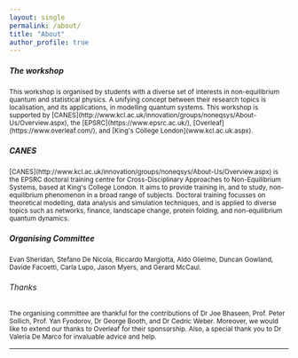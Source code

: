```yaml
---
layout: single
permalink: /about/
title: "About"
author_profile: true
---
```

<h5> The workshop </h5>
<sub> This workshop is organised by students with a diverse set of interests in non-equilibrium quantum and statistical physics. A unifying concept between their research topics is localisation, and its applications, in modelling quantum systems. This workshop is supported by [CANES](http://www.kcl.ac.uk/innovation/groups/noneqsys/About-Us/Overview.aspx), the [EPSRC](https://www.epsrc.ac.uk/), [Overleaf](https://www.overleaf.com/), and [King's College London](www.kcl.ac.uk.aspx).
</sub>

<h5>  CANES </h5>
<sub> [CANES](http://www.kcl.ac.uk/innovation/groups/noneqsys/About-Us/Overview.aspx) is the EPSRC doctoral training centre for Cross-Disciplinary Approaches to Non-Equilibrium Systems, based at King's College London. It aims to provide training in, and to study, non-equilibrium phenomenon in a broad range of subjects. Doctoral training focusses on theoretical modelling, data analysis and simulation techniques, and is applied to diverse topics such as networks, finance, landscape change, protein folding, and non-equilibrium quantum dynamics. </sub>

<h5>  Organising Committee </h5>
<sub>Evan Sheridan, Stefano De Nicola, Riccardo Margiotta, Aldo Glielmo, Duncan Gowland, Davide Facoetti, Carla Lupo,  Jason Myers, and Gerard McCaul. </sub>

<h6>  Thanks </h6>
<sub> The organising committee are thankful for the contributions of Dr Joe Bhaseen, Prof. Peter Sollich, Prof. Yan Fyodorov, Dr George Booth, and Dr Cedric Weber. Moreover, we would like to extend our thanks to Overleaf for their sponsorship. Also, a special thank you to Dr Valeria De Marco for invaluable advice and help.  </sub>

---
